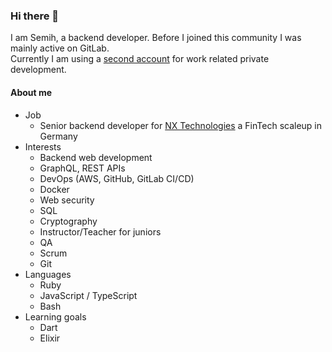### Hi there 👋

I am Semih, a backend developer. Before I joined this community I was mainly active on GitLab.  
Currently I am using a [second account](https://gitlab.com/semih.ordu) for work related private development.

#### About me

- Job
  - Senior backend developer for [NX Technologies](https://www.bezahl.de/) a FinTech scaleup in Germany
- Interests
  - Backend web development
  - GraphQL, REST APIs
  - DevOps (AWS, GitHub, GitLab CI/CD)
  - Docker
  - Web security
  - SQL
  - Cryptography
  - Instructor/Teacher for juniors
  - QA
  - Scrum
  - Git
- Languages
  - Ruby
  - JavaScript / TypeScript
  - Bash
- Learning goals
  - Dart
  - Elixir
